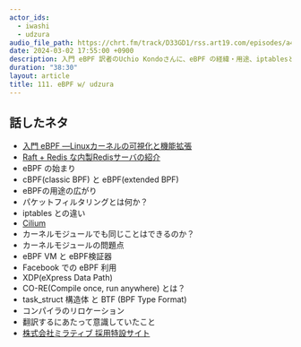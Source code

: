 ```yaml
---
actor_ids:
  - iwashi
  - udzura
audio_file_path: https://chrt.fm/track/D33GD1/rss.art19.com/episodes/a4dc3363-dd8f-434d-94aa-aaa4fdac0759.mp3
date: 2024-03-02 17:55:00 +0900
description: 入門 eBPF 訳者のUchio Kondoさんに、eBPF の経緯・用途、iptablesとの違い、カーネルモジュールとの違い、CO-REなどについて語っていただきました。
duration: "38:30"
layout: article
title: 111. eBPF w/ udzura 
---
```


## 話したネタ

- [入門 eBPF ―Linuxカーネルの可視化と機能拡張](https://amzn.to/3P3AqJW)
- [Raft + Redis な内製Redisサーバの紹介](https://tech.mirrativ.stream/entry/mirrativ-raft-redis-server)
- eBPF の始まり
- cBPF(classic BPF) と eBPF(extended BPF)
- eBPFの用途の広がり
- パケットフィルタリングとは何か？
- iptables との違い
- [Cilium](https://cilium.io/)
- カーネルモジュールでも同じことはできるのか？
- カーネルモジュールの問題点
- eBPF VM と eBPF検証器
- Facebook での eBPF 利用
- XDP(eXpress Data Path)
- CO-RE(Compile once, run anywhere) とは？
- task_struct 構造体 と BTF (BPF Type Format) 
- コンパイラのリロケーション
- 翻訳するにあたって意識していたこと
- [株式会社ミラティブ 採用特設サイト](https://www.mirrativ.co.jp/recruit)
